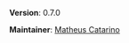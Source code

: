 **Version**: 0.7.0

**Maintainer**: [Matheus Catarino]

[Matheus Catarino]: https://kassane.github.io
